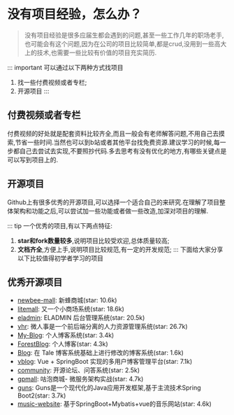# 没有项目经验，怎么办？

>没有项目经验是很多应届生都会遇到的问题,甚至一些工作几年的职场老手,也可能会有这个问题,因为在公司的项目比较简单,都是crud,没用到一些高大上的技术,也需要一些比较有价值的项目充实简历.


::: important 可以通过以下两种方式找项目

1. 找一些付费视频或者专栏;
2. 开源项目
:::

## 付费视频或者专栏

付费视频的好处就是配套资料比较齐全,而且一般会有老师解答问题,不用自己去摸索,节省一些时间.当然也可以到b站或者其他平台找免费资源.建议学习的时候,每一步都自己去尝试去实现,不要照抄代码.多去思考有没有优化的地方,有哪些关键点是可以写到项目上的.

## 开源项目

Github上有很多优秀的开源项目,可以选择一个适合自己的来研究.在理解了项目整体架构和功能之后,可以尝试加一些功能或者做一些改造,加深对项目的理解.

::: tip 一个优秀的项目,有以下两点特征:
1. **star和fork数量较多**,说明项目比较受欢迎,总体质量较高;
2. **文档齐全**,方便上手,说明项目比较规范,有一定的开发规范;
:::
下面给大家分享以下比较值得初学者学习的项目

## 优秀开源项目

- [newbee-mall](https://github.com/newbee-ltd/newbee-mall): 新蜂商城(star: 10.6k)
- [litemall](https://github.com/linlinjava/litemall): 又一个小商场系统(star: 18.6k)
- [eladmin](https://github.com/elunez/eladmin): ELADMIN 后台管理系统(star: 20.5k)
- [vhr](https://github.com/lenve/vhr): 微人事是一个前后端分离的人力资源管理系统(star: 26.7k)
- [My-Blog](https://github.com/ZHENFENG13/My-Blog): 个人博客系统(star: 3.4k)
- [ForestBlog](https://github.com/saysky/ForestBlog): 个人博客(star: 4.3k)
- [Blog](https://github.com/zhisheng17/blog): 在 Tale 博客系统基础上进行修改的博客系统(star: 1.6k)
- [vblog](https://github.com/lenve/VBlog): Vue + SpringBoot 实现的多用户博客管理平台(star: 7.1k)
- [community](https://github.com/codedrinker/community): 开源论坛、问答系统(star: 2.5k)
- [gpmall](https://github.com/2227324689/gpmall): 咕泡商城- 微服务架构实战(star: 4.7k)
- [guns](https://github.com/stylefeng/Guns): Guns是一个现代化的Java应用开发框架,基于主流技术Spring Boot2(star: 3.7k)
- [music-website](https://github.com/Yin-Hongwei/music-website): 基于SpringBoot+Mybatis+vue的音乐网站(star: 4.6k)




